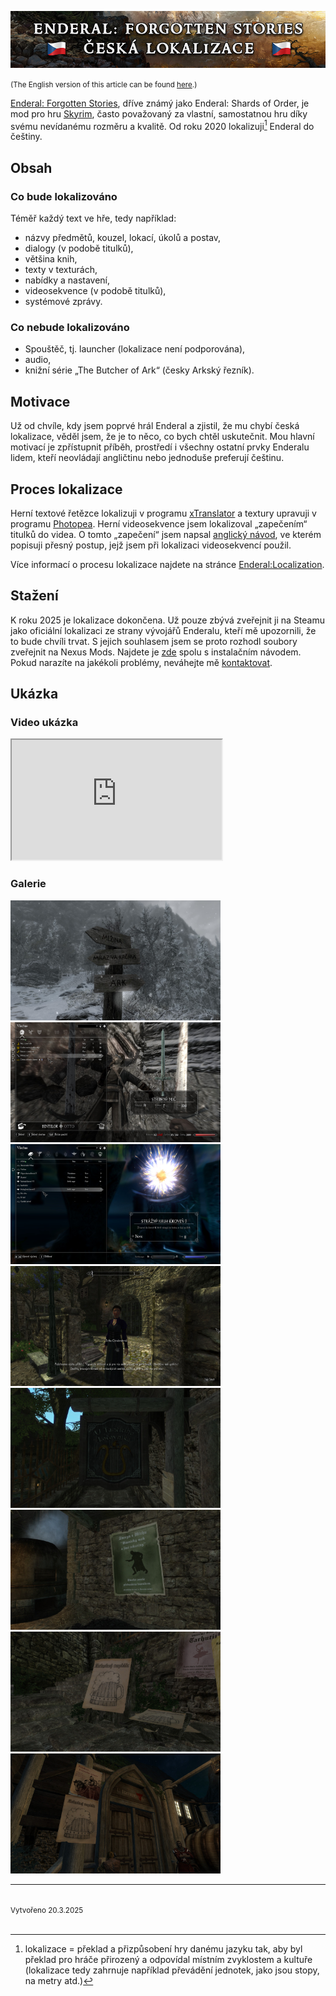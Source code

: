 <p align="center">
  <img src="images/enderal_banner_cz.png" alt="Banner" />
</p>

<small>(The English version of this article can be found [here](enderal-localization-en.md).)</small>

[Enderal: Forgotten Stories](https://store.steampowered.com/app/933480/Enderal_Forgotten_Stories/), dříve známý jako Enderal: Shards of Order, je mod pro hru [Skyrim](https://store.steampowered.com/app/72850/The_Elder_Scrolls_V_Skyrim/), často považovaný za vlastní, samostatnou hru díky svému nevídanému rozměru a kvalitě. Od roku 2020 lokalizuji[^1] Enderal do češtiny.

## Obsah

### Co bude lokalizováno

Téměř každý text ve hře, tedy například:

- názvy předmětů, kouzel, lokací, úkolů a postav,
- dialogy (v podobě titulků),
- většina knih,
- texty v texturách,
- nabídky a nastavení,
- videosekvence (v podobě titulků),
- systémové zprávy.

### Co nebude lokalizováno

- Spouštěč, tj. launcher (lokalizace není podporována),
- audio,
- knižní série „The Butcher of Ark“ (česky Arkský řezník).

## Motivace

Už od chvíle, kdy jsem poprvé hrál Enderal a zjistil, že mu chybí česká lokalizace, věděl jsem, že je to něco, co bych chtěl uskutečnit. Mou hlavní motivací je zpřístupnit příběh, prostředí i všechny ostatní prvky Enderalu lidem, kteří neovládají angličtinu nebo jednoduše preferují češtinu.

## Proces lokalizace

Herní textové řetězce lokalizuji v programu [xTranslator](https://www.nexusmods.com/skyrimspecialedition/mods/134) a textury upravuji v programu [Photopea](https://www.photopea.com). Herní videosekvence jsem lokalizoval „zapečením“ titulků do videa. O tomto „zapečení“ jsem napsal [anglický návod](subtitles.md), ve kterém popisuji přesný postup, jejž jsem při lokalizaci videosekvencí použil.

Více informací o procesu lokalizace najdete na stránce [Enderal:Localization](https://en.wiki.sureai.net/Enderal:Localization).

## Stažení

K roku 2025 je lokalizace dokončena. Už pouze zbývá zveřejnit ji na Steamu jako oficiální lokalizaci ze strany vývojářů Enderalu, kteří mě upozornili, že to bude chvíli trvat. S jejich souhlasem jsem se proto rozhodl soubory zveřejnit na Nexus Mods. Najdete je [zde](https://www.nexusmods.com/enderal/mods/327) spolu s instalačním návodem. Pokud narazíte na jakékoli problémy, neváhejte mě [kontaktovat](about-me.md).

## Ukázka

### Video ukázka

<iframe style="width: 35vw; height: 20vw;"
    src="https://www.youtube.com/embed/WR9Hxv33W0k?cc_load_policy=0" allowfullscreen>
</iframe>

### Galerie

<img data-enlargeable style="width: 35vw; height: 20vw; position: relative; cursor: zoom-in;" src="images/enderal_image_1.jpg" alt="Ukázka překladu 1" />

<img data-enlargeable style="width: 35vw; height: 20vw; position: relative; cursor: zoom-in;" src="images/enderal_image_2.jpg" alt="Ukázka překladu 2" />

<img data-enlargeable style="width: 35vw; height: 20vw; position: relative; cursor: zoom-in;" src="images/enderal_image_3.jpg" alt="Ukázka překladu 3" />

<img data-enlargeable style="width: 35vw; height: 20vw; position: relative; cursor: zoom-in;" src="images/enderal_image_4.jpg" alt="Ukázka překladu 4" />

<img data-enlargeable style="width: 35vw; height: 20vw; position: relative; cursor: zoom-in;" src="images/enderal_image_5.jpg" alt="Ukázka překladu 5" />

<img data-enlargeable style="width: 35vw; height: 20vw; position: relative; cursor: zoom-in;" src="images/enderal_image_6.jpg" alt="Ukázka překladu 6" />

<img data-enlargeable style="width: 35vw; height: 20vw; position: relative; cursor: zoom-in;" src="images/enderal_image_7.jpg" alt="Ukázka překladu 7" />

<img data-enlargeable style="width: 35vw; height: 20vw; position: relative; cursor: zoom-in;" src="images/enderal_image_8.jpg" alt="Ukázka překladu 8" />

<br>

<hr />

[^1]: lokalizace = překlad a přizpůsobení hry danému jazyku tak, aby byl překlad pro hráče přirozený a odpovídal místním zvyklostem a kultuře (lokalizace tedy zahrnuje například převádění jednotek, jako jsou stopy, na metry atd.)

<br>
<small>Vytvořeno 20.3.2025</small>
<br><br>
